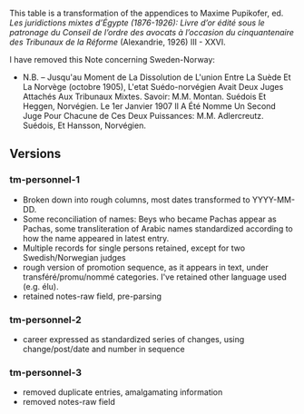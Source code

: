This table is a transformation of the appendices to Maxime Pupikofer, ed. _Les juridictions mixtes d’Égypte (1876-1926): Livre d’or édité sous le patronage du Conseil de l’ordre des avocats à l’occasion du cinquantenaire des Tribunaux de la Réforme_ (Alexandrie, 1926) III - XXVI.

I have removed this Note concerning Sweden-Norway:
- N.B. – Jusqu'au Moment de La Dissolution de L'union Entre La Suède Et La Norvège (octobre 1905), L'etat Suédo-norvégien Avait Deux Juges Attachés Aux Tribunaux Mixtes. Savoir: M.M. Montan. Suédois Et Heggen, Norvégien. Le 1er Janvier 1907 Il A Été Nomme Un Second Juge Pour Chacune de Ces Deux Puissances: M.M. Adlercreutz. Suédois, Et Hansson, Norvégien.

## Versions

### tm-personnel-1
- Broken down into rough columns, most dates transformed to YYYY-MM-DD. 
- Some reconciliation of names: Beys who became Pachas appear as Pachas, some transliteration of Arabic names standardized according to how the name appeared in latest entry. 
- Multiple records for single persons retained, except for two Swedish/Norwegian judges
- rough version of promotion sequence, as it appears in text, under transféré/promu/nommé categories. I've retained other language used (e.g. élu).
- retained notes-raw field, pre-parsing

### tm-personnel-2
- career expressed as standardized series of changes, using change/post/date and number in sequence

### tm-personnel-3
- removed duplicate entries, amalgamating information
- removed notes-raw field